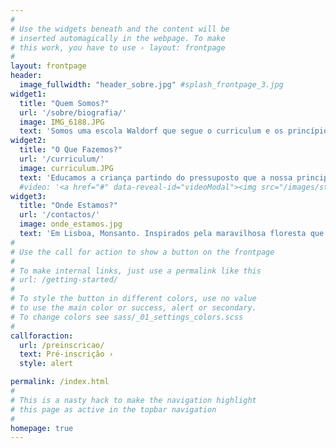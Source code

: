 ```yaml
---
#
# Use the widgets beneath and the content will be
# inserted automagically in the webpage. To make
# this work, you have to use › layout: frontpage
#
layout: frontpage
header:
  image_fullwidth: "header_sobre.jpg" #splash_frontpage_3.jpg
widget1:
  title: "Quem Somos?"
  url: '/sobre/biografia/'
  image: IMG_6188.JPG
  text: 'Somos uma escola Waldorf que segue o curriculum e os princípios da pedagogia de Rudolf Steiner e da Antroposofia. Recebemos crianças desde o jardim de infância (a partir dos 3 anos de idade) até à 6ªclasse.'
widget2:
  title: "O Que Fazemos?"
  url: '/curriculum/'
  image: curriculum.JPG
  text: 'Educamos a criança partindo do pressuposto que a nossa principal tarefa é descobrir a intenção e a aptidão individual de cada ser humano que nos chega. Caminhando com a criança e ajudando na transformação dos obstáculos e desafios trabalhamos juntos para um futuro em que cada um possa agir de modo livre e consciente no mundo.'
  #video: '<a href="#" data-reveal-id="videoModal"><img src="/images/start-video-prep-for-life.JPG" width="302" height="182" alt=""/></a>'
widget3:
  title: "Onde Estamos?"
  url: '/contactos/'
  image: onde_estamos.jpg
  text: 'Em Lisboa, Monsanto. Inspirados pela maravilhosa floresta que nos envolve e sustenta.'
#
# Use the call for action to show a button on the frontpage
#
# To make internal links, just use a permalink like this
# url: /getting-started/
#
# To style the button in different colors, use no value
# to use the main color or success, alert or secondary.
# To change colors see sass/_01_settings_colors.scss
#
callforaction:
  url: /preinscricao/
  text: Pré-inscrição ›
  style: alert

permalink: /index.html
#
# This is a nasty hack to make the navigation highlight
# this page as active in the topbar navigation
#
homepage: true
---
```

